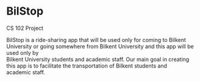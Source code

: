 # BilStop
CS 102 Project <br />

BilStop is a ride-sharing app that will be used only for coming to Bilkent University or going somewhere from Bilkent University and this app will be used only by <br /> Bilkent University students and academic staff. Our main goal in creating this app is to facilitate the transportation of Bilkent students and <br />
academic staff. <br />
